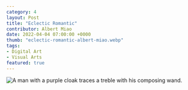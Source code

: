 ```yaml
---
category: 4
layout: Post
title: "Eclectic Romantic"
contributor: Albert Miao
date: 2022-04-04 07:00:00 +0000
thumb: "eclectic-romantic-albert-miao.webp"
tags: 
- Digital Art
- Visual Arts
featured: true
---
```

<img src="{{ site.baseurl }}/uploads/4/eclectic-romantic-albert-miao.png" 
    alt="A man with a purple cloak traces a treble with his composing wand.">